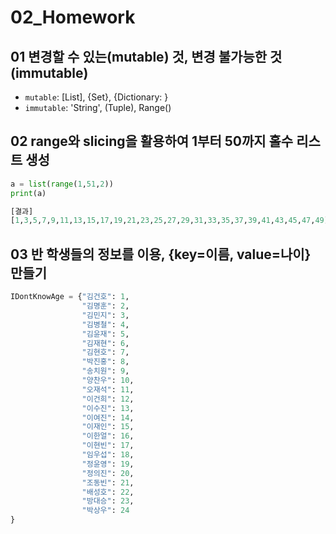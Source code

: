 # 02_Homework

## 01 변경할 수 있는(mutable) 것, 변경 불가능한 것(immutable)

- `mutable`: [List], {Set}, {Dictionary: }
- `immutable`: 'String', (Tuple), Range()



## 02 range와 slicing을 활용하여 1부터 50까지 홀수 리스트 생성

```python
a = list(range(1,51,2))
print(a)

[결과]
[1,3,5,7,9,11,13,15,17,19,21,23,25,27,29,31,33,35,37,39,41,43,45,47,49]
```



## 03 반 학생들의 정보를 이용, {key=이름, value=나이} 만들기

```python
IDontKnowAge = {"김건호": 1, 
                "김명훈": 2, 
                "김민지": 3, 
                "김병철": 4, 
                "김윤재": 5, 
                "김재현": 6, 
                "김현호": 7, 
                "박진홍": 8, 
                "송치원": 9, 
                "양찬우": 10, 
                "오재석": 11, 
                "이건희": 12, 
                "이수진": 13, 
                "이여진": 14, 
                "이재인": 15, 
                "이한얼": 16, 
                "이현빈": 17, 
                "임우섭": 18, 
                "정윤영": 19, 
                "정의진": 20, 
                "조동빈": 21, 
                "배성호": 22, 
                "방대승": 23, 
                "박상우": 24
}

```


